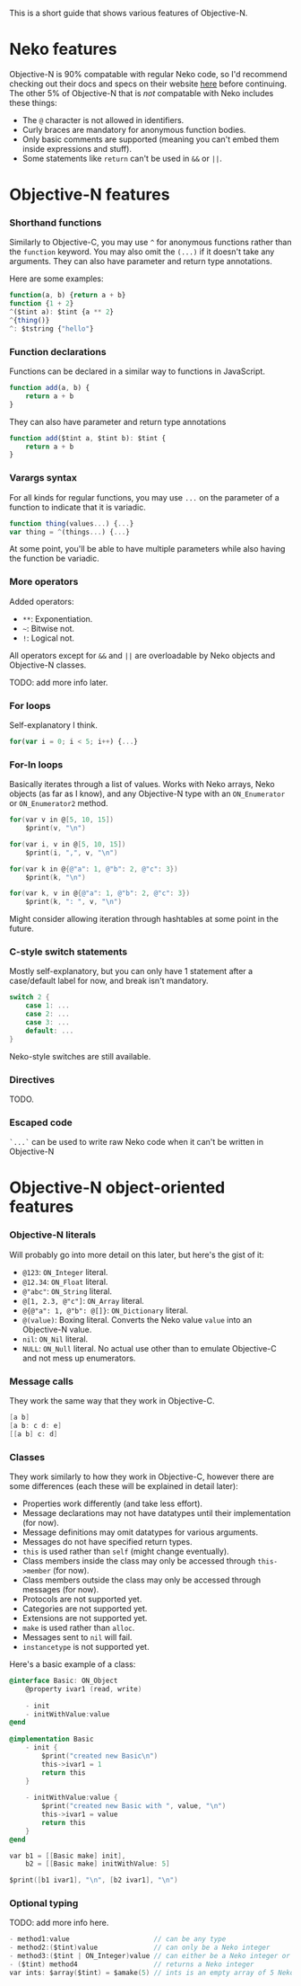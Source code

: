 This is a short guide that shows various features of Objective-N.


# Neko features
Objective-N is 90% compatable with regular Neko code, so I'd recommend checking out their docs and specs on their website [here](https://nekovm.org/specs/syntax/) before continuing.
The other 5% of Objective-N that is *not* compatable with Neko includes these things:
- The `@` character is not allowed in identifiers.
- Curly braces are mandatory for anonymous function bodies.
- Only basic comments are supported (meaning you can't embed them inside expressions and stuff).
- Some statements like `return` can't be used in `&&` or `||`.


# Objective-N features

### Shorthand functions
Similarly to Objective-C, you may use `^` for anonymous functions rather than the `function` keyword. You may also omit the `(...)` if it doesn't take any arguments. They can also have parameter and return type annotations.

Here are some examples:
```js
function(a, b) {return a + b}
function {1 + 2}
^($tint a): $tint {a ** 2}
^{thing()}
^: $tstring {"hello"}
```

### Function declarations
Functions can be declared in a similar way to functions in JavaScript.
```js
function add(a, b) {
	return a + b
}
```

They can also have parameter and return type annotations
```js
function add($tint a, $tint b): $tint {
	return a + b
}
```

### Varargs syntax
For all kinds for regular functions, you may use `...` on the parameter of a function to indicate that it is variadic.
```js
function thing(values...) {...}
var thing = ^(things...) {...}
```

At some point, you'll be able to have multiple parameters while also having the function be variadic.


### More operators
Added operators:
- `**`: Exponentiation.
- `~`: Bitwise not.
- `!`: Logical not.

All operators except for `&&` and `||` are overloadable by Neko objects and Objective-N classes.

TODO: add more info later.

### For loops
Self-explanatory I think.
```js
for(var i = 0; i < 5; i++) {...}
```

### For-In loops
Basically iterates through a list of values. Works with Neko arrays, Neko objects (as far as I know), and any Objective-N type with an `ON_Enumerator` or `ON_Enumerator2` method.
```objective-c
for(var v in @[5, 10, 15])
	$print(v, "\n")

for(var i, v in @[5, 10, 15])
	$print(i, ",", v, "\n")

for(var k in @{@"a": 1, @"b": 2, @"c": 3})
	$print(k, "\n")

for(var k, v in @{@"a": 1, @"b": 2, @"c": 3})
	$print(k, ": ", v, "\n")
```

Might consider allowing iteration through hashtables at some point in the future.

### C-style switch statements
Mostly self-explanatory, but you can only have 1 statement after a case/default label for now, and break isn't mandatory.
```c
switch 2 {
	case 1: ...
	case 2: ...
	case 3: ...
	default: ...
}
```

Neko-style switches are still available.

### Directives
TODO.


### Escaped code

`` `...` `` can be used to write raw Neko code when it can't be written in Objective-N


# Objective-N object-oriented features

### Objective-N literals
Will probably go into more detail on this later, but here's the gist of it:
- `@123`: `ON_Integer` literal.
- `@12.34`: `ON_Float` literal.
- `@"abc"`: `ON_String` literal.
- `@[1, 2.3, @"c"]`: `ON_Array` literal.
- `@{@"a": 1, @"b": @[]}`: `ON_Dictionary` literal.
- `@(value)`: Boxing literal. Converts the Neko value `value` into an Objective-N value.
- `nil`: `ON_Nil` literal.
- `NULL`: `ON_Null` literal. No actual use other than to emulate Objective-C and not mess up enumerators.

### Message calls
They work the same way that they work in Objective-C.
```objective-c
[a b]
[a b: c d: e]
[[a b] c: d]
```

### Classes
They work similarly to how they work in Objective-C, however there are some differences (each these will be explained in detail later):
- Properties work differently (and take less effort).
- Message declarations may not have datatypes until their implementation (for now).
- Message definitions may omit datatypes for various arguments.
- Messages do not have specified return types.
- `this` is used rather than `self` (might change eventually).
- Class members inside the class may only be accessed through `this->member` (for now).
- Class members outside the class may only be accessed through messages (for now).
- Protocols are not supported yet.
- Categories are not supported yet.
- Extensions are not supported yet.
- `make` is used rather than `alloc`.
- Messages sent to `nil` will fail.
- `instancetype` is not supported yet.

Here's a basic example of a class:
```objective-c
@interface Basic: ON_Object
    @property ivar1 (read, write)
    
    - init
    - initWithValue:value
@end
        
@implementation Basic
    - init {
        $print("created new Basic\n")
        this->ivar1 = 1
        return this
    }
    
    - initWithValue:value {
        $print("created new Basic with ", value, "\n")
        this->ivar1 = value
        return this
    }
@end

var b1 = [[Basic make] init],
    b2 = [[Basic make] initWithValue: 5]

$print([b1 ivar1], "\n", [b2 ivar1], "\n")
```

### Optional typing
TODO: add more info here.
```objective-c
- method1:value                     // can be any type
- method2:($tint)value              // can only be a Neko integer
- method3:($tint | ON_Integer)value // can either be a Neko integer or an instance of ON_Integer
- ($tint) method4                   // returns a Neko integer
var ints: $array($tint) = $amake(5) // ints is an empty array of 5 Neko integers
```